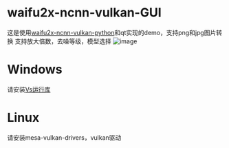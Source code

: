 # waifu2x-ncnn-vulkan-GUI
这是使用[waifu2x-ncnn-vulkan-python](https://github.com/tonquer/waifu2x-ncnn-vulkan-python)和qt实现的demo，支持png和jpg图片转换
支持放大倍数，去噪等级，模型选择
![image](https://user-images.githubusercontent.com/22116659/116770684-0add3a00-aa78-11eb-90b7-c34547adfb51.png)
# Windows
请安装[Vs运行库](https://download.visualstudio.microsoft.com/download/pr/366c0fb9-fe05-4b58-949a-5bc36e50e370/015EDD4E5D36E053B23A01ADB77A2B12444D3FB6ECCEFE23E3A8CD6388616A16/VC_redist.x64.exe)
# Linux
请安装mesa-vulkan-drivers，vulkan驱动
